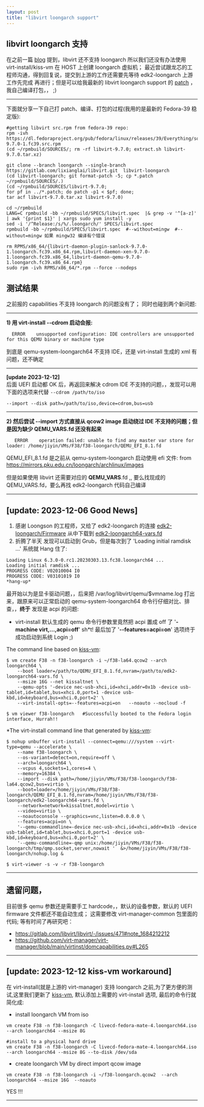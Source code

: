 ```yaml
---
layout: post
title: "libvirt loongarch support"
---
```


## libvirt loongarch 支持
在之前一篇 [blog](https://tcler.github.io/2023/08/24/install-fedora-loongarch64-with-qemu) 提到，libvirt 还不支持 loongarch 所以我们还没有办法使用 virt-install/kiss-vm 在 HOST 上创建 loongarch 虚拟机；
最近尝试跟龙芯的工程师沟通，得到回复说，提交到上游的工作还需要先等待 edk2-loongarch 上游工作先完成 再进行；但是可以给我最新的 libvirt loongarch support 的 [patch](https://gitlab.com/lixianglai/libvirt.git) ，我自己编译打包，， ;)  

---
下面就分享一下自己打 patch、编译、打包的过程(我用的是最新的 Fedora-39 稳定版):

```
#getting libvirt src.rpm from fedora-39 repo:
rpm -ivh https://dl.fedoraproject.org/pub/fedora/linux/releases/39/Everything/source/tree/Packages/l/libvirt-9.7.0-1.fc39.src.rpm
(cd ~/rpmbuild/SOURCES/; rm -rf libvirt-9.7.0; extract.sh libvirt-9.7.0.tar.xz)

git clone --branch loongarch --single-branch  https://gitlab.com/lixianglai/libvirt.git  libvirt-loongarch
(cd libvirt-loongarch; git format-patch -5; cp *.patch ~/rpmbuild/SOURCES/.)
(cd ~/rpmbuild/SOURCES/libvirt-9.7.0;
for pf in ../*.patch; do patch -p1 < $pf; done;
tar acf libvirt-9.7.0.tar.xz libvirt-9.7.0)

cd ~/rpmbuild
LANG=C rpmbuild -bb ~/rpmbuild/SPECS/libvirt.spec  |& grep -v '^[a-z]' | awk '{print $1}' | xargs sudo yum install -y
sed -i '/^Release:/s/%/.loongarch/' SPECS/libvirt.spec
rpmbuild -bb ~/rpmbuild/SPECS/libvirt.spec  #--without=mingw  #--without=mingw 如果 mingw32 编译有个错误

rm RPMS/x86_64/{libvirt-daemon-plugin-sanlock-9.7.0-1.loongarch.fc39.x86_64.rpm,libvirt-daemon-xen-9.7.0-1.loongarch.fc39.x86_64,libvirt-daemon-qemu-9.7.0-1.loongarch.fc39.x86_64.rpm}
sudo rpm -ivh RPMS/x86_64/*.rpm --force --nodeps
```


## 测试结果
之前报的 capabilities 不支持 loongarch 的问题没有了； 同时也碰到两个新问题:

---

**1) 用 virt-install --cdrom 启动会报:**  
```
  ERROR    unsupported configuration: IDE controllers are unsupported for this QEMU binary or machine type
```
到底是 qemu-system-loongarch64 不支持 IDE，还是 virt-install 生成的 xml 有问题，还不确定  

---
**[update 2023-12-12]**  
后面 UEFI 启动都 OK 后，再返回来解决 cdrom IDE 不支持的问题，，发现可以用下面的选项来代替  ```--cdrom /path/to/iso```  

```
--import --disk path=/path/to/iso,device=cdrom,bus=usb
```

---

**2) 然后尝试 --import 方式直接从 qcow2 image 启动绕过 IDE 不支持的问题；但是因为缺少 QEMU_VARS.fd 还没有起来**  
```
   ERROR    operation failed: unable to find any master var store for loader: /home/jiyin/VMs/F38/f38-loongarch/QEMU_EFI_8.1.fd
```
QEMU_EFI_8.1.fd 是之前从 qemu-system-loongarch 启动使用 efi 文件: from https://mirrors.pku.edu.cn/loongarch/archlinux/images  

但是如果使用 libvirt 还需要对应的 **QEMU_VARS**.fd ,, 要么找现成的 QEMU_VARS.fd，要么再找 edk2-loongarch 代码自己编译

---

## [update: 2023-12-06 Good News]
1. 感谢 Loongson 的工程师，又给了 edk2-loongarch 的连接 [edk2-loongarch/Firmware](https://github.com/loongson/Firmware/tree/main/LoongArchVirtMachine) 从中下载到 [edk2-loongarch64-vars.fd](https://github.com/loongson/Firmware/raw/main/LoongArchVirtMachine/edk2-loongarch64-vars.fd)
2. 折腾了半天 发现可以启动到 Grub，但是每次到了 'Loading initial ramdisk ...' 系统就 Hang 住了:  
```
Loading Linux 6.3.0-0.rc1.20230303.13.fc38.loongarch64 ...
Loading initial ramdisk ...
PROGRESS CODE: V02010004 I0
PROGRESS CODE: V03101019 I0
*hang-up*  
```  

最开始以为是显卡驱动问题，，后来把 /var/log/libvirt/qemu/$vmname.log 打出来，跟原来可以正常启动的 qemu-system-loongarch64 命令行仔细对比、排查，，**终于** 发现是 acpi 的问题:  
- virt-install 默认生成的 qemu 命令行参数里竟然把 acpi 置成 off 了 '**-machine virt,...,acpi=off**'  sh\*t!  最后加了 '**--features=acpi=on**'  选项终于成功启动到系统 Login  ;)


The command line based on [kiss-vm](https://github.com/tcler/kiss-vm-ns/blob/master/kiss-vm):  
```
$ vm create F38 -n f38-loongarch -i ~/f38-la64.qcow2 --arch loongarch64 \
    --boot loader=/path/to/QEMU_EFI_8.1.fd,nvram=/path/to/edk2-loongarch64-vars.fd \
    --msize 16G --net kissaltnet \
    --qemu-opts '-device nec-usb-xhci,id=xhci,addr=0x1b -device usb-tablet,id=tablet,bus=xhci.0,port=1 -device usb-kbd,id=keyboard,bus=xhci.0,port=2' \
    --virt-install-opts=--features=acpi=on   --noauto --nocloud -f

$ vm viewer f38-loongarch   #Successfully booted to the Fedora login interface, Hurrah!!  
```


\*The virt-install command line that generated by [kiss-vm](https://github.com/tcler/kiss-vm-ns/blob/master/kiss-vm):  
```
$ nohup unbuffer virt-install --connect=qemu:///system --virt-type=qemu --accelerate \
    --name f38-loongarch \
    --os-variant=detect=on,require=off \
    --arch=loongarch64 \
    --vcpus 4,sockets=1,cores=4 \
    --memory=16384 \
    --import --disk path=/home/jiyin/VMs/F38/f38-loongarch/f38-la64.qcow2,bus=virtio \
    --boot=loader=/home/jiyin/VMs/F38/f38-loongarch/QEMU_EFI_8.1.fd,nvram=/home/jiyin/VMs/F38/f38-loongarch/edk2-loongarch64-vars.fd \
    --network=network=kissaltnet,model=virtio \
    --video=virtio \
    --noautoconsole --graphics=vnc,listen=0.0.0.0 \
    --features=acpi=on \
    '--qemu-commandline=-device nec-usb-xhci,id=xhci,addr=0x1b -device usb-tablet,id=tablet,bus=xhci.0,port=1 -device usb-kbd,id=keyboard,bus=xhci.0,port=2' \
    '--qemu-commandline=-qmp unix:/home/jiyin/VMs/F38/f38-loongarch/tmp/qmp.socket,server,nowait '  &>/home/jiyin/VMs/F38/f38-loongarch/nohup.log &

$ virt-viewer -s -v -r f38-loongarch 
```

---
## 遗留问题，  
目前很多 qemu 参数还是需要手工 hardcode，，默认的设备参数，默认的 UEFI firmware 文件都还不能自动生成；
这需要修改 virt-manager-common 包里面的代码;  等有时间了再研究吧： 

- https://gitlab.com/libvirt/libvirt/-/issues/471#note_1684212212  
- https://github.com/virt-manager/virt-manager/blob/main/virtinst/domcapabilities.py#L265

---

## [update: 2023-12-12 kiss-vm workaround]
在 virt-install(就是上游的 virt-manager) 支持 loongarch 之前,为了更方便的测试,这里我们更新了 [kiss-vm](https://github.com/tcler/kiss-vm-ns/commit/068db4f145686e6b3ff35296b415bc906efb4b2f), 默认添加上需要的 virt-install 选项, 最后的命令行就简化成:  

- install loongarch VM from iso

```
vm create F38 -n f38-loongarch -C livecd-fedora-mate-4.loongarch64.iso --arch loongarch64 --msize 8G

#install to a physical hard drive
vm create F38 -n f38-loongarch -C livecd-fedora-mate-4.loongarch64.iso --arch loongarch64 --msize 8G --to-disk /dev/sda  
```

- create loongarch VM by direct import qcow image

```
vm create F38 -n f38-loongarch -i ~/f38-loongarch.qcow2  --arch loongarch64 --msize 16G  --noauto
```

YES !!!

---
